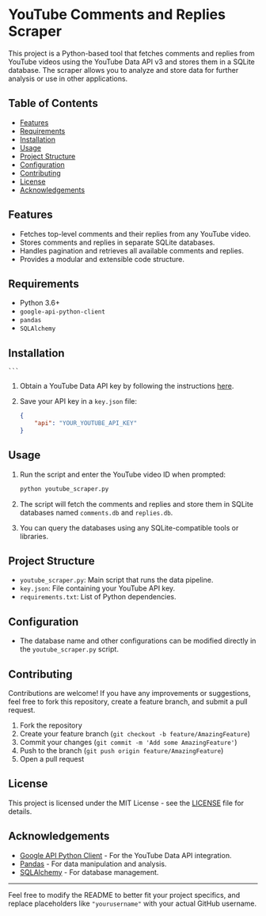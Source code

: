 

# YouTube Comments and Replies Scraper

This project is a Python-based tool that fetches comments and replies from YouTube videos using the YouTube Data API v3 and stores them in a SQLite database. The scraper allows you to analyze and store data for further analysis or use in other applications.

## Table of Contents

- [Features](#features)
- [Requirements](#requirements)
- [Installation](#installation)
- [Usage](#usage)
- [Project Structure](#project-structure)
- [Configuration](#configuration)
- [Contributing](#contributing)
- [License](#license)
- [Acknowledgements](#acknowledgements)

## Features

- Fetches top-level comments and their replies from any YouTube video.
- Stores comments and replies in separate SQLite databases.
- Handles pagination and retrieves all available comments and replies.
- Provides a modular and extensible code structure.

## Requirements

- Python 3.6+
- `google-api-python-client`
- `pandas`
- `SQLAlchemy`

## Installation


    ```

1. Obtain a YouTube Data API key by following the instructions [here](https://developers.google.com/youtube/v3/getting-started).

2. Save your API key in a `key.json` file:

    ```json
    {
        "api": "YOUR_YOUTUBE_API_KEY"
    }
    ```

## Usage

1. Run the script and enter the YouTube video ID when prompted:

    ```bash
    python youtube_scraper.py
    ```

2. The script will fetch the comments and replies and store them in SQLite databases named `comments.db` and `replies.db`.

3. You can query the databases using any SQLite-compatible tools or libraries.

## Project Structure

- `youtube_scraper.py`: Main script that runs the data pipeline.
- `key.json`: File containing your YouTube API key.
- `requirements.txt`: List of Python dependencies.

## Configuration

- The database name and other configurations can be modified directly in the `youtube_scraper.py` script.

## Contributing

Contributions are welcome! If you have any improvements or suggestions, feel free to fork this repository, create a feature branch, and submit a pull request.

1. Fork the repository
2. Create your feature branch (`git checkout -b feature/AmazingFeature`)
3. Commit your changes (`git commit -m 'Add some AmazingFeature'`)
4. Push to the branch (`git push origin feature/AmazingFeature`)
5. Open a pull request

## License

This project is licensed under the MIT License - see the [LICENSE](LICENSE) file for details.

## Acknowledgements

- [Google API Python Client](https://github.com/googleapis/google-api-python-client) - For the YouTube Data API integration.
- [Pandas](https://pandas.pydata.org/) - For data manipulation and analysis.
- [SQLAlchemy](https://www.sqlalchemy.org/) - For database management.

---

Feel free to modify the README to better fit your project specifics, and replace placeholders like `"yourusername"` with your actual GitHub username.
